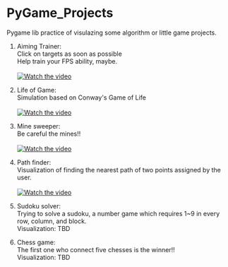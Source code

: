 # PyGame_Projects
Pygame lib practice of visulazing some algorithm or little game projects.

1. Aiming Trainer: <br/>
   Click on targets as soon as possible <br/>
   Help train your FPS ability, maybe. <br/>
   <br/>
   [![Watch the video](https://img.youtube.com/vi/dqa_qzawmBU/0.jpg)](https://youtu.be/dqa_qzawmBU)
   <br/>
3. Life of Game: <br/>
   Simulation based on Conway's Game of Life <br/>
   <br/>
   [![Watch the video](https://img.youtube.com/vi/d-_3LAR9ghs/0.jpg)](https://www.youtube.com/shorts/d-_3LAR9ghs)
   <br/>
4. Mine sweeper: <br/>
   Be careful the mines!! <br/>
   <br />
   [![Watch the video](https://img.youtube.com/vi/GUIc5b5NbAM/0.jpg)](https://youtube.com/shorts/GUIc5b5NbAM)
   <br /> 
   
5. Path finder: <br/>
   Visualization of finding the nearest path of two points assigned by the user. <br/>
   <br /> 
   [![Watch the video](https://img.youtube.com/vi/AKbrLNcIIIo/0.jpg)](https://youtube.com/shorts/AKbrLNcIIIo)
   <br /> 
   
6. Sudoku solver: <br/>
   Trying to solve a sudoku, a number game which requires 1~9 in every row, column, and block. <br/>
   Visualization: TBD <br/>

7. Chess game: <br/>
   The first one who connect five chesses is the winner!! <br/>
   Visualization: TBD <br/>
